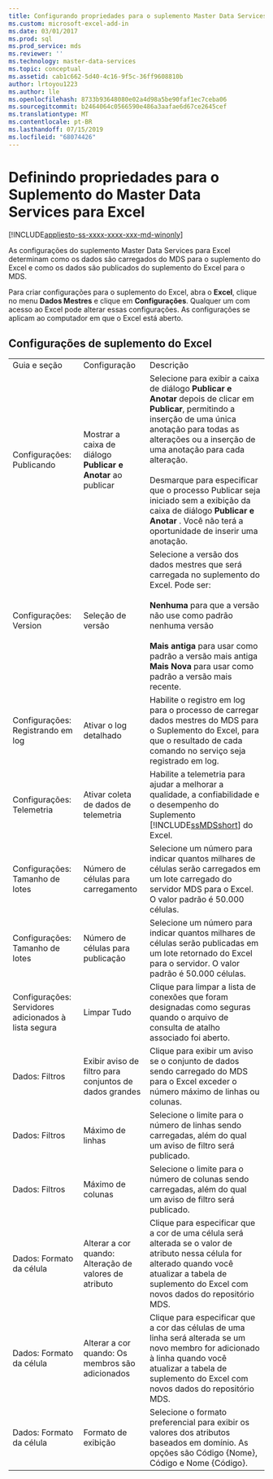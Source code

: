 ```yaml
---
title: Configurando propriedades para o suplemento Master Data Services para Excel | Microsoft Docs
ms.custom: microsoft-excel-add-in
ms.date: 03/01/2017
ms.prod: sql
ms.prod_service: mds
ms.reviewer: ''
ms.technology: master-data-services
ms.topic: conceptual
ms.assetid: cab1c662-5d40-4c16-9f5c-36ff9608810b
author: lrtoyou1223
ms.author: lle
ms.openlocfilehash: 8733b93648080e02a4d98a5be90faf1ec7ceba06
ms.sourcegitcommit: b2464064c0566590e486a3aafae6d67ce2645cef
ms.translationtype: MT
ms.contentlocale: pt-BR
ms.lasthandoff: 07/15/2019
ms.locfileid: "68074426"
---
```

# <a name="setting-properties-for-master-data-services-add-in-for-excel"></a>Definindo propriedades para o Suplemento do Master Data Services para Excel

[!INCLUDE[appliesto-ss-xxxx-xxxx-xxx-md-winonly](../../includes/appliesto-ss-xxxx-xxxx-xxx-md-winonly.md)]

  As configurações do suplemento Master Data Services para Excel determinam como os dados são carregados do MDS para o suplemento do Excel e como os dados são publicados do suplemento do Excel para o MDS.  
  
 Para criar configurações para o suplemento do Excel, abra o **Excel**, clique no menu **Dados Mestres** e clique em **Configurações**. Qualquer um com acesso ao Excel pode alterar essas configurações. As configurações se aplicam ao computador em que o Excel está aberto.  
  
## <a name="excel-add-in-settings"></a>Configurações de suplemento do Excel  
  
||||  
|-|-|-|  
|Guia e seção|Configuração|Descrição|  
|Configurações: Publicando|Mostrar a caixa de diálogo **Publicar e Anotar** ao publicar|Selecione para exibir a caixa de diálogo **Publicar e Anotar** depois de clicar em **Publicar**, permitindo a inserção de uma única anotação para todas as alterações ou a inserção de uma anotação para cada alteração.<br /><br /> Desmarque para especificar que o processo Publicar seja iniciado sem a exibição da caixa de diálogo **Publicar e Anotar** . Você não terá a oportunidade de inserir uma anotação.|  
|Configurações: Version|Seleção de versão|Selecione a versão dos dados mestres que será carregada no suplemento do Excel. Pode ser:<br /><br /> **Nenhuma** para que a versão não use como padrão nenhuma versão<br /><br /> **Mais antiga** para usar como padrão a versão mais antiga **Mais Nova** para usar como padrão a versão mais recente.|  
|Configurações: Registrando em log|Ativar o log detalhado|Habilite o registro em log para o processo de carregar dados mestres do MDS para o Suplemento do Excel, para que o resultado de cada comando no serviço seja registrado em log.|  
|Configurações: Telemetria|Ativar coleta de dados de telemetria|Habilite a telemetria para ajudar a melhorar a qualidade, a confiabilidade e o desempenho do Suplemento [!INCLUDE[ssMDSshort](../../includes/ssmdsshort-md.md)] do Excel.|  
|Configurações: Tamanho de lotes|Número de células para carregamento|Selecione um número para indicar quantos milhares de células serão carregados em um lote carregado do servidor MDS para o Excel. O valor padrão é 50.000 células.|  
|Configurações: Tamanho de lotes|Número de células para publicação|Selecione um número para indicar quantos milhares de células serão publicadas em um lote retornado do Excel para o servidor. O valor padrão é 50.000 células.|  
|Configurações: Servidores adicionados à lista segura|Limpar Tudo|Clique para limpar a lista de conexões que foram designadas como seguras quando o arquivo de consulta de atalho associado foi aberto.|  
|Dados: Filtros|Exibir aviso de filtro para conjuntos de dados grandes|Clique para exibir um aviso se o conjunto de dados sendo carregado do MDS para o Excel exceder o número máximo de linhas ou colunas.|  
|Dados: Filtros|Máximo de linhas|Selecione o limite para o número de linhas sendo carregadas, além do qual um aviso de filtro será publicado.|  
|Dados: Filtros|Máximo de colunas|Selecione o limite para o número de colunas sendo carregadas, além do qual um aviso de filtro será publicado.|  
|Dados: Formato da célula|Alterar a cor quando: Alteração de valores de atributo|Clique para especificar que a cor de uma célula será alterada se o valor de atributo nessa célula for alterado quando você atualizar a tabela de suplemento do Excel com novos dados do repositório MDS.|  
|Dados: Formato da célula|Alterar a cor quando: Os membros são adicionados|Clique para especificar que a cor das células de uma linha será alterada se um novo membro for adicionado à linha quando você atualizar a tabela de suplemento do Excel com novos dados do repositório MDS.|  
|Dados: Formato da célula|Formato de exibição|Selecione o formato preferencial para exibir os valores dos atributos baseados em domínio. As opções são Código {Nome}, Código e Nome {Código}.|  
  
  
